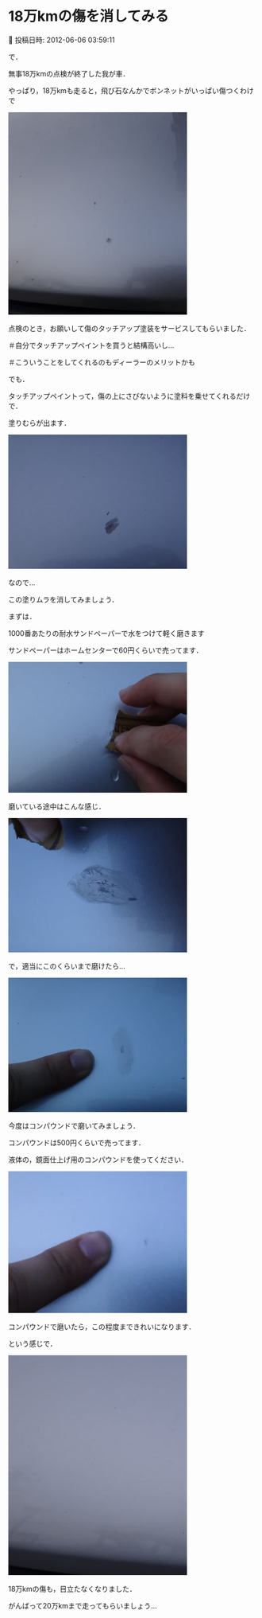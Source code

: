 # 18万kmの傷を消してみる

📅 投稿日時: 2012-06-06 03:59:11

で．





無事18万kmの点検が終了した我が車．





やっぱり，18万kmも走ると，飛び石なんかでボンネットがいっぱい傷つくわけで




![f71300fbfab38447e87a34b9895887c0.jpg](images/f71300fbfab38447e87a34b9895887c0.jpg)







点検のとき，お願いして傷のタッチアップ塗装をサービスしてもらいました．


＃自分でタッチアップペイントを買うと結構高いし…


＃こういうことをしてくれるのもディーラーのメリットかも





でも．


タッチアップペイントって，傷の上にさびないように塗料を乗せてくれるだけで．


塗りむらが出ます．




![c9922b8ab6cd528146a996bbf23b9843.jpg](images/c9922b8ab6cd528146a996bbf23b9843.jpg)







なので…


この塗りムラを消してみましょう．





まずは．


1000番あたりの耐水サンドペーパーで水をつけて軽く磨きます


サンドペーパーはホームセンターで60円くらいで売ってます．




![1c2b3a5c9dad7a33dc6126616cad587d.jpg](images/1c2b3a5c9dad7a33dc6126616cad587d.jpg)




磨いている途中はこんな感じ．




![7c3cf23669d1241644d672a528d24f6c.jpg](images/7c3cf23669d1241644d672a528d24f6c.jpg)







で，適当にこのくらいまで磨けたら…




![72fbdd3ab45bb1987f9d88f60dd0a2b5.jpg](images/72fbdd3ab45bb1987f9d88f60dd0a2b5.jpg)







今度はコンパウンドで磨いてみましょう．


コンパウンドは500円くらいで売ってます．


液体の，鏡面仕上げ用のコンパウンドを使ってください．




![f3e3003b2d37ba8fbf09c3efc91e73be.jpg](images/f3e3003b2d37ba8fbf09c3efc91e73be.jpg)




コンパウンドで磨いたら，この程度まできれいになります．





という感じで．




![a8b857577b9036b13ed9f63c343bc9e0.jpg](images/a8b857577b9036b13ed9f63c343bc9e0.jpg)




18万kmの傷も，目立たなくなりました．





がんばって20万kmまで走ってもらいましょう…

